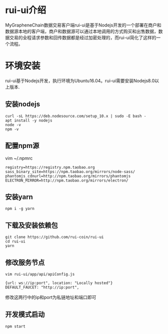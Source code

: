 


# rui-ui介绍

MyGrapheneChain数据交易客户端rui-ui是基于Nodejs开发的一个部署在商户和数据源本地的客户端，商户和数据源可以通过本地调用的方式购买和出售数据，数据交易的全程请求参数和回传数据都是经过加密处理的，而rui-ui简化了这样的一个流程。

# 环境安装

rui-ui基于Nodejs开发，执行环境为Ubuntu16.04。rui-ui需要安装Nodejs8.0以上版本.

## 安装nodejs

```
curl -sL https://deb.nodesource.com/setup_10.x | sudo -E bash -
apt install -y nodejs
node -v
npm -v
```

## 配置npm源
vim ~/.npmrc

```
registry=https://registry.npm.taobao.org
sass_binary_site=https://npm.taobao.org/mirrors/node-sass/
phantomjs_cdnurl=http://npm.taobao.org/mirrors/phantomjs
ELECTRON_MIRROR=http://npm.taobao.org/mirrors/electron/
```

## 安装yarn
```
npm i -g yarn
```

## 下载及安装依赖包
```
git clone https://github.com/rui-coin/rui-ui
cd rui-ui
yarn
```


## 修改服务节点

```
vim rui-ui/app/api/apiConfig.js
```

```
{url: ws://ip:port", location: "Locally hosted"}
DEFAULT_FAUCET: "http://ip:port",
```
修改这两行中的ip和port为私链地址和端口即可

## 开发模式启动

```
npm start
```